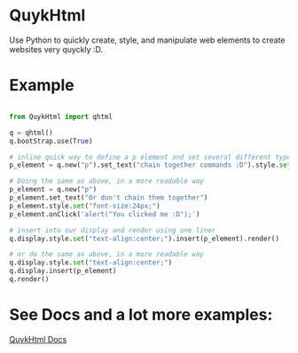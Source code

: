 # QuykHtml
Use Python to quickly create, style, and manipulate web elements to create websites very quyckly :D.

# Example
```python

from QuykHtml import qhtml

q = qhtml()
q.bootStrap.use(True)

# inline quick way to define a p element and set several different types of values
p_element = q.new("p").set_text("chain together commands :D").style.set("font-size:24px;").onClick('alert("You clicked me :D");')

# Doing the same as above, in a more readable way
p_element = q.new("p")
p_element.set_text("Or don't chain them together")
p_element.style.set("font-size:24px;")
p_element.onClick('alert("You clicked me :D");')

# insert into our display and render using one liner
q.display.style.set("text-align:center;").insert(p_element).render()

# or do the same as above, in a more readable way
q.display.style.set("text-align:center;")
q.display.insert(p_element)
q.render()

```

# See Docs and a lot more examples:

[QuykHtml Docs](https://mwd1993.github.io/QuykHtml/)
